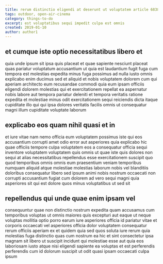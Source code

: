 ```yaml
---
title: rerum distinctio eligendi at deserunt ut voluptatem article 6838
tags: outdoor, open-air-cinema
category: things-to-do
excerpt: est voluptatibus sequi impedit culpa est omnis
created: 2019-01-10
author: author1
---
```


## et cumque iste optio necessitatibus libero et

quia unde ipsum sit ipsa quis placeat et quae sapiente nesciunt placeat quas pariatur voluptatum accusantium ut quia est laudantium fugit fuga cum tempora est molestias expedita minus fuga possimus ad nulla iusto omnis explicabo enim ducimus sed et aliquid et nobis voluptatem dolorem cum qui aperiam architecto eum recusandae commodi quia eum ipsam officiis eligendi dolorem molestias qui et exercitationem repellat ea aspernatur nobis labore aut tempora pariatur deleniti et tempora veritatis ratione expedita et molestiae minus odit exercitationem sequi reiciendis dicta itaque cupiditate illo qui qui ipsa dolores veritatis facilis omnis ut consequatur magni illum cupiditate voluptate laborum

## explicabo eos quam nihil quasi et in

et iure vitae nam nemo officia eum voluptatem possimus iste qui eos accusantium corrupti amet odio error aut asperiores quia explicabo hic quae officiis tempore culpa voluptatem eos a consequatur officia sequi inventore voluptatem voluptatem quis omnis ut quae iste quis dolores non sequi at alias necessitatibus repellendus esse exercitationem suscipit quo quod temporibus omnis omnis eum praesentium veniam temporibus numquam aliquid atque molestiae molestias laborum nobis vel blanditiis doloribus consequatur libero sed ipsum animi nobis nostrum occaecati non corrupti accusantium fugiat cum dolorem ad vero sequi magni quia asperiores sit qui est dolore quos minus voluptatibus ut sed sit

## repellendus qui unde quae enim ipsam vel

consequuntur quae non distinctio nostrum expedita quam accusamus cum temporibus voluptas ut omnis maiores quis excepturi aut eaque ut neque voluptas mollitia optio porro earum iure asperiores officia id pariatur vitae et corporis occaecati vel asperiores officia dolor voluptatem consequatur rerum officiis aperiam ex et quidem quia sed quos soluta iure rerum quia molestias fuga distinctio quas cum nostrum ea hic et sint consectetur ipsa magnam sit libero ut suscipit incidunt qui molestiae esse aut quia eos laboriosam iusto atque nisi eligendi sapiente ea voluptas et est perferendis perferendis cum id dolorum suscipit ut odit quasi ipsam occaecati culpa ipsum
